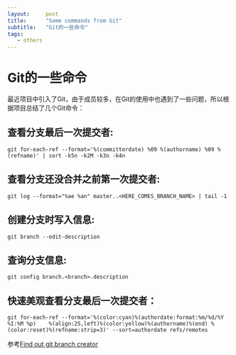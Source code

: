 ```yaml
---
layout:     post
title:      "Some commands from Git"
subtitle:   "Git的一些命令"
tags:
   - others
---
```

# Git的一些命令
最近项目中引入了Git，由于成员较多，在Git的使用中也遇到了一些问题，所以根据项目总结了几个Git命令：
## 查看分支最后一次提交者:
`git for-each-ref --format='%(committerdate) %09 %(authorname) %09 %(refname)' | sort -k5n -k2M -k3n -k4n`
## 查看分支还没合并之前第一次提交者:
`git log --format="%ae %an" master..<HERE_COMES_BRANCH_NAME> | tail -1`
## 创建分支时写入信息:
`git branch --edit-description`
## 查询分支信息:
`git config branch.<branch>.description`
## 快速美观查看分支最后一次提交者：
`git for-each-ref --format='%(color:cyan)%(authordate:format:%m/%d/%Y %I:%M %p)    %(align:25,left)%(color:yellow)%(authorname)%(end) %(color:reset)%(refname:strip=3)' --sort=authordate refs/remotes`

参考[Find out git branch creator](https://stackoverflow.com/questions/12055198/find-out-git-branch-creator/19135644#19135644)
